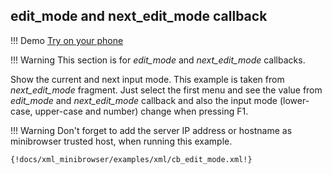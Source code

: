 ## edit_mode and next_edit_mode callback

!!! Demo
    [Try on your phone](xml/cb_edit_mode.xml)

!!! Warning
    This section is for *edit_mode* and *next_edit_mode* callbacks.

Show the current and next input mode. This example is taken from *next_edit_mode* fragment.
Just select the first menu and see the value from *edit_mode* and *next_edit_mode* callback and also the input mode (lower-case, upper-case and number) change when pressing F1.

!!! Warning
    Don't forget to add the server IP address or hostname as minibrowser trusted host, when running this example.

```xml
{!docs/xml_minibrowser/examples/xml/cb_edit_mode.xml!}
```

